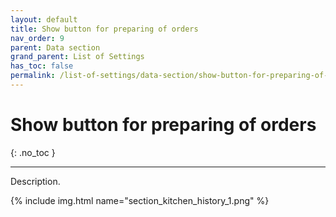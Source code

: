 ```yaml
---
layout: default
title: Show button for preparing of orders
nav_order: 9
parent: Data section
grand_parent: List of Settings
has_toc: false
permalink: /list-of-settings/data-section/show-button-for-preparing-of-orders
---
```


# Show button for preparing of orders
{: .no_toc }

---

Description.

{% include img.html name="section_kitchen_history_1.png" %}